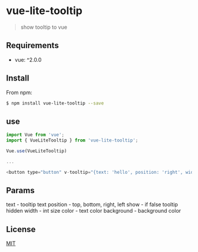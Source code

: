 # vue-lite-tooltip

> show tooltip to vue

## Requirements

- vue: ^2.0.0

## Install

From npm:

``` sh
$ npm install vue-lite-tooltip --save
```

## use

``` js
import Vue from 'vue';
import { VueLiteTooltip } from 'vue-lite-tooltip';

Vue.use(VueLiteTooltip)

...

<button type="button" v-tooltip="{text: 'hello', position: 'right', width: 100}">test</button>

```


## Params

text - tooltip text
position - top, bottom, right, left
show - if false tooltip hidden
width - int size
color - text color
background - background color


## License

[MIT](https://opensource.org/licenses/MIT)
